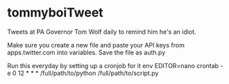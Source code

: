 # tommyboiTweet
 Tweets at PA Governor Tom Wolf daily to remind him he's an idiot.

 Make sure you create a new file and paste your API keys from apps.twitter.com into variables. Save the file as auth.py

 Run this everyday by setting up a cronjob for it
 env EDITOR=nano crontab -e
 0 12 * * *  /full/path/to/python /full/path/to/script.py

